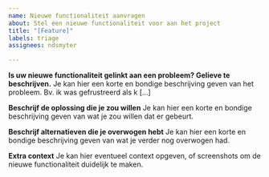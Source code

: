 ```yaml
---
name: Nieuwe functionaliteit aanvragen
about: Stel een nieuwe functionaliteit voor aan het project
title: "[Feature]"
labels: triage
assignees: ndsmyter

---
```


**Is uw nieuwe functionaliteit gelinkt aan een probleem? Gelieve te beschrijven.**
Je kan hier een korte en bondige beschrijving geven van het probleem. Bv. ik was gefrustreerd als k [...]

**Beschrijf de oplossing die je zou willen**
Je kan hier een korte en bondige beschrijving geven van wat je zou willen dat er gebeurt.

**Beschrijf alternatieven die je overwogen hebt**
Je kan hier een korte en bondige beschrijving geven van wat je verder nog overwogen had.

**Extra context**
Je kan hier eventueel context opgeven, of screenshots om de nieuwe functionaliteit duidelijk te maken.
